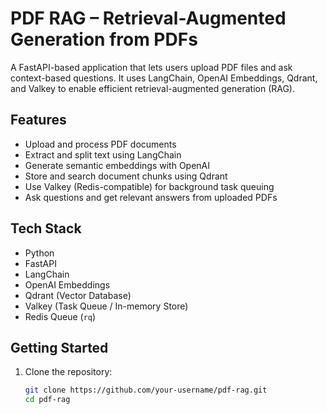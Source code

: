 # PDF RAG – Retrieval-Augmented Generation from PDFs

A FastAPI-based application that lets users upload PDF files and ask context-based questions. It uses LangChain, OpenAI Embeddings, Qdrant, and Valkey to enable efficient retrieval-augmented generation (RAG).

## Features

- Upload and process PDF documents
- Extract and split text using LangChain
- Generate semantic embeddings with OpenAI
- Store and search document chunks using Qdrant
- Use Valkey (Redis-compatible) for background task queuing
- Ask questions and get relevant answers from uploaded PDFs

## Tech Stack

- Python
- FastAPI
- LangChain
- OpenAI Embeddings
- Qdrant (Vector Database)
- Valkey (Task Queue / In-memory Store)
- Redis Queue (`rq`)

## Getting Started

1. Clone the repository:
   ```bash
   git clone https://github.com/your-username/pdf-rag.git
   cd pdf-rag
